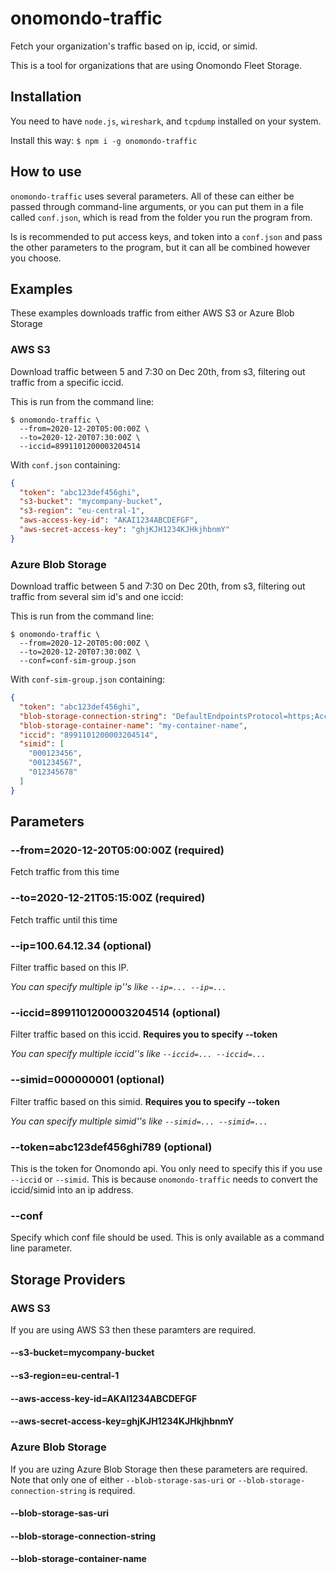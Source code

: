 # onomondo-traffic

Fetch your organization's traffic based on ip, iccid, or simid.

This is a tool for organizations that are using Onomondo Fleet Storage.

## Installation

You need to have `node.js`, `wireshark`, and `tcpdump` installed on your system.

Install this way: `$ npm i -g onomondo-traffic`

## How to use

`onomondo-traffic` uses several parameters. All of these can either be passed through command-line arguments, or you can put them in a file called `conf.json`, which is read from the folder you run the program from.

Is is recommended to put access keys, and token into a `conf.json` and pass the other parameters to the program, but it can all be combined however you choose.

## Examples

These examples downloads traffic from either AWS S3 or Azure Blob Storage

### AWS S3

Download traffic between 5 and 7:30 on Dec 20th, from s3, filtering out traffic from a specific iccid.

This is run from the command line:

```
$ onomondo-traffic \
  --from=2020-12-20T05:00:00Z \
  --to=2020-12-20T07:30:00Z \
  --iccid=8991101200003204514
```

With `conf.json` containing:

``` json
{
  "token": "abc123def456ghi",
  "s3-bucket": "mycompany-bucket",
  "s3-region": "eu-central-1",
  "aws-access-key-id": "AKAI1234ABCDEFGF",
  "aws-secret-access-key": "ghjKJH1234KJHkjhbnmY"
}
```

### Azure Blob Storage

Download traffic between 5 and 7:30 on Dec 20th, from s3, filtering out traffic from several sim id's and one iccid:

This is run from the command line:

```
$ onomondo-traffic \
  --from=2020-12-20T05:00:00Z \
  --to=2020-12-20T07:30:00Z \
  --conf=conf-sim-group.json
```

With `conf-sim-group.json` containing:

``` json
{
  "token": "abc123def456ghi",
  "blob-storage-connection-string": "DefaultEndpointsProtocol=https;AccountName=foobarbaz;AccountKey=a1b2c3;EndpointSuffix=core.windows.net",
  "blob-storage-container-name": "my-container-name",
  "iccid": "8991101200003204514",
  "simid": [
    "000123456",
    "001234567",
    "012345678"
  ]
}
```

## Parameters

### --from=2020-12-20T05:00:00Z (**required**)

Fetch traffic from this time

### --to=2020-12-21T05:15:00Z (**required**)

Fetch traffic until this time

### --ip=100.64.12.34 (optional)

Filter traffic based on this IP.

*You can specify multiple ip''s like `--ip=... --ip=...`*

### --iccid=8991101200003204514 (optional)

Filter traffic based on this iccid. **Requires you to specify --token**

*You can specify multiple iccid''s like `--iccid=... --iccid=...`*

### --simid=000000001 (optional)

Filter traffic based on this simid. **Requires you to specify --token**

*You can specify multiple simid''s like `--simid=... --simid=...`*

### --token=abc123def456ghi789 (optional)

This is the token for Onomondo api. You only need to specify this if you use `--iccid` or `--simid`. This is because `onomondo-traffic` needs to convert the iccid/simid into an ip address.

### --conf

Specify which conf file should be used. This is only available as a command line parameter.

## Storage Providers

### AWS S3

If you are using AWS S3 then these paramters are required.

#### --s3-bucket=mycompany-bucket
#### --s3-region=eu-central-1
#### --aws-access-key-id=AKAI1234ABCDEFGF
#### --aws-secret-access-key=ghjKJH1234KJHkjhbnmY

### Azure Blob Storage

If you are uzing Azure Blob Storage then these parameters are required. Note that only one of either `--blob-storage-sas-uri` or `--blob-storage-connection-string` is required.

#### --blob-storage-sas-uri
#### --blob-storage-connection-string
#### --blob-storage-container-name
